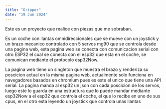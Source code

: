 ```yaml
---
title: "Gripper"
date: "19 Jun 2024"
---
```


Este es un proyecto que realice con piezas que me sobraban.

Es un coche con llantas omnidireccionales que se mueve con un joystick y un brazo mecanico controlado con 5 servos mg90 que se controla desde una pagina web, esta pagina web se conecta con comunicacion serial con otro ESP32 el cual se conecta con el esp32 que esta en el coche,
se comunican mediante el protocolo esp32Now.

La pagina web tiene un singleton que muestra el brazo y renderiza su poscicion actual en la misma pagina web, actualmente solo funciona en navegadores basados en chromium pues es este el unico que tiene una API serial. La pagina manda al esp32 un json con cada poscicion de los
servos, luego este lo guarda en una estructura que lo puede mandar mediante esp32Now a el esp32 que controla el coche, el que lo recibe en uno de sus cpus, en el otro esta leyendo un joystick que controla unas llantas

